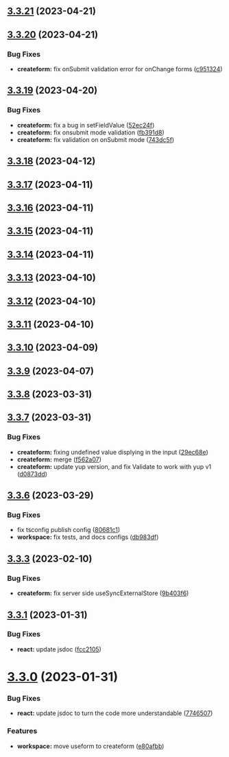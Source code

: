 ## [3.3.21](https://github.com/jucian0/createform/compare/v3.3.20...v3.3.21) (2023-04-21)



## [3.3.20](https://github.com/jucian0/createform/compare/v3.3.19...v3.3.20) (2023-04-21)


### Bug Fixes

* **createform:** fix onSubmit validation error for onChange forms ([c951324](https://github.com/jucian0/createform/commit/c9513249a4bf1faa10a5e9b73395e5d7dc7bd12e))



## [3.3.19](https://github.com/jucian0/createform/compare/v3.3.18...v3.3.19) (2023-04-20)


### Bug Fixes

* **createform:** fix a bug in setFieldValue ([52ec24f](https://github.com/jucian0/createform/commit/52ec24f55a0a6e10757e686a06af8fdf13a598d2))
* **createform:** fix onsubmit mode validation ([fb391d8](https://github.com/jucian0/createform/commit/fb391d8533cc63203e8cf87559679026934a1bfd))
* **createform:** fix validation on onSubmit mode ([743dc5f](https://github.com/jucian0/createform/commit/743dc5f2e5fabdc94da7a2644b88e25d78737eb8))



## [3.3.18](https://github.com/jucian0/createform/compare/v3.3.17...v3.3.18) (2023-04-12)



## [3.3.17](https://github.com/jucian0/createform/compare/v3.3.16...v3.3.17) (2023-04-11)



## [3.3.16](https://github.com/jucian0/createform/compare/v3.3.15...v3.3.16) (2023-04-11)



## [3.3.15](https://github.com/jucian0/createform/compare/v3.3.14...v3.3.15) (2023-04-11)



## [3.3.14](https://github.com/jucian0/createform/compare/v3.3.13...v3.3.14) (2023-04-11)



## [3.3.13](https://github.com/jucian0/createform/compare/v3.3.12...v3.3.13) (2023-04-10)



## [3.3.12](https://github.com/jucian0/createform/compare/v3.3.11...v3.3.12) (2023-04-10)



## [3.3.11](https://github.com/jucian0/createform/compare/v3.3.10...v3.3.11) (2023-04-10)



## [3.3.10](https://github.com/jucian0/createform/compare/v3.3.9...v3.3.10) (2023-04-09)



## [3.3.9](https://github.com/jucian0/createform/compare/v3.3.8...v3.3.9) (2023-04-07)



## [3.3.8](https://github.com/jucian0/createform/compare/v3.3.7...v3.3.8) (2023-03-31)



## [3.3.7](https://github.com/jucian0/createform/compare/v3.3.6...v3.3.7) (2023-03-31)


### Bug Fixes

* **createform:** fixing undefined value displying in the input ([29ec68e](https://github.com/jucian0/createform/commit/29ec68e311330bef17355dff83c94d73de53aef6))
* **createform:** merge ([f562a07](https://github.com/jucian0/createform/commit/f562a077bb7e568522869d3e2908ad6ce6989ad3))
* **createform:** update yup version, and fix Validate to work with yup v1 ([d0873dd](https://github.com/jucian0/createform/commit/d0873ddf257b0c28329240c2c9a46262999a8aa0))



## [3.3.6](https://github.com/jucian0/createform/compare/v3.3.5...v3.3.6) (2023-03-29)


### Bug Fixes

* fix tsconfig publish config ([80681c1](https://github.com/jucian0/createform/commit/80681c14d3e01a5554402db511ed7a96e99dbeb5))
* **workspace:** fix tests, and docs configs ([db983df](https://github.com/jucian0/createform/commit/db983df54e87c0d788ee3336e3b64b999d1e785c))



## [3.3.3](https://github.com/jucian0/createform/compare/v3.3.2...v3.3.3) (2023-02-10)


### Bug Fixes

* **createform:** fix server side useSyncExternalStore ([9b403f6](https://github.com/jucian0/createform/commit/9b403f622994c494ef336f0c92d4b468f031edd8))



## [3.3.1](https://github.com/jucian0/createform/compare/v3.3.0...v3.3.1) (2023-01-31)


### Bug Fixes

* **react:** update jsdoc ([fcc2105](https://github.com/jucian0/createform/commit/fcc2105d73d55d5b026eb4db84fb70f1066b7161))



# [3.3.0](https://github.com/jucian0/createform/compare/v3.2.6...v3.3.0) (2023-01-31)


### Bug Fixes

* **react:** update jsdoc to turn the code more understandable ([7746507](https://github.com/jucian0/createform/commit/77465072a502d6248a3ea6d8a800b442aa64b59b))


### Features

* **workspace:** move useform to createform ([e80afbb](https://github.com/jucian0/createform/commit/e80afbb09757a0d4c6109b50e5f418b3743a4d48))



